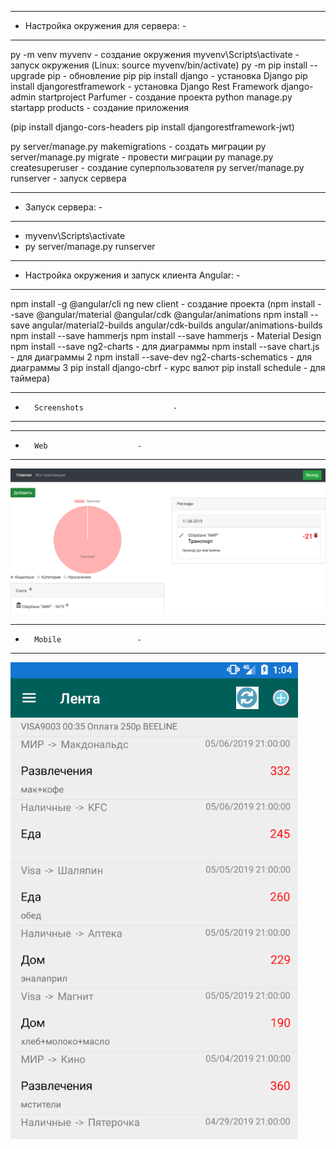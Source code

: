 -------------------------------------------
-   Настройка окружения для сервера:	  -	
-------------------------------------------
py -m venv myvenv - создание окружения
myvenv\Scripts\activate - запуск окружения (Linux: source myvenv/bin/activate)
py -m pip install --upgrade pip - обновление pip
pip install django - установка Django
pip install djangorestframework - установка Django Rest Framework
django-admin startproject Parfumer - создание проекта
python manage.py startapp products - создание приложения

(pip install django-cors-headers
pip install djangorestframework-jwt)

py server/manage.py makemigrations - создать миграции
py server/manage.py migrate - провести миграции
py manage.py createsuperuser - создание суперпользователя
py server/manage.py runserver - запуск сервера

-------------------------------------------
-   Запуск сервера:		          -
-------------------------------------------
* myvenv\Scripts\activate		
* py server/manage.py runserver

---------------------------------------------------------
-   Настройка окружения и запуск клиента Angular:	-
---------------------------------------------------------
npm install -g @angular/cli
ng new client - создание проекта
(npm install --save @angular/material @angular/cdk @angular/animations
npm install --save angular/material2-builds angular/cdk-builds angular/animations-builds
npm install --save hammerjs
npm install --save hammerjs - Material Design
npm install --save ng2-charts - для диаграммы
npm install --save chart.js - для диаграммы 2
npm install --save-dev ng2-charts-schematics - для диаграммы 3
pip install django-cbrf - курс валют
pip install schedule - для таймера)

----------------------------------------
-       Screenshots	                   -
----------------------------------------
--------------------------------
-       Web	                   -
--------------------------------
![Image alt](https://github.com/Alexander201111/Grossbuch/raw/master/Results/Web_Screenshots/list_operations.png)

--------------------------------
-       Mobile	               -
--------------------------------
![Image alt](https://github.com/Alexander201111/Grossbuch/raw/master/Results/Mobile_Screenshots/list_operations.png)
